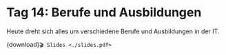 # Tag 14: Berufe und Ausbildungen

Heute dreht sich alles um verschiedene Berufe und Ausbildungen in der IT.

{download}`🎬 Slides <./slides.pdf>`
